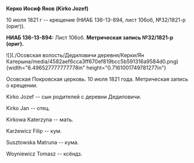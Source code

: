 **Керко Иосиф Янов (Kirko Jozef)**

10 июля 1821 г -- крещение (НИАБ 136-13-894, лист 106об, №32/1821-р
(ориг)).

**НИАБ 136-13-894:** Лист 106об. **Метрическая запись №32/1821-р
(ориг).**

![](./Осовская волость/Дедиловичи деревня/Керки/Ян Катерына/media/4582aef6cca3ff670ef819bcc5b591316a9584d0.png){width="6.496527777777778in"
height="0.7161001749781277in"}

Осовская Покровская церковь. 10 июля 1821 года. Метрическая запись о
крещении.

Kirko Jozef -- сын родителей с деревни Дедиловичи.

Kirko Jan -- отец.

Kirkowa Katerzyna -- мать.

Karżewicz Filip -- кум.

Susztowska Matruna -- кума.

Woyniewicz Tomasz -- ксёндз.

